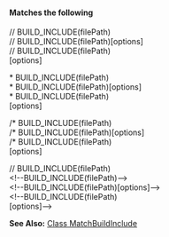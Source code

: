 #### Matches the following

\/\/ BUILD_INCLUDE\(filePath\)  
\/\/ BUILD_INCLUDE\(filePath\)\[options\]  
\/\/ BUILD_INCLUDE\(filePath\)  
\[options\]  

\* BUILD_INCLUDE\(filePath\)  
\* BUILD_INCLUDE\(filePath\)\[options\]  
\* BUILD_INCLUDE\(filePath\)  
\[options\]  

/\* BUILD_INCLUDE\(filePath\)  
/\* BUILD_INCLUDE\(filePath\)\[options\]  
/\* BUILD_INCLUDE\(filePath\)  
\[options\]  

// BUILD_INCLUDE\(filePath\)  
&lt;!--BUILD_INCLUDE\(filePath\)--&gt;  
&lt;!--BUILD_INCLUDE\(filePath\)\[options\]--&gt;  
&lt;!--BUILD_INCLUDE\(filePath\)  
\[options\]--&gt;

**See Also:** [Class MatchBuildInclude](/grunt-build-include/classes/src_modules_matches.matchbuildinclude.html)  